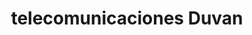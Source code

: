 ---
title: "telecomunicaciones Duvan"
url: /santana/telecomunicaciones-duvan/
shop: teléfono móvil
---